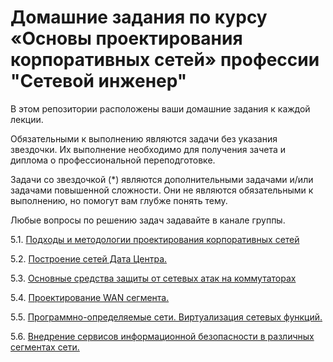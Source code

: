 #  Домашние задания по курсу «Основы проектирования корпоративных сетей» профессии "Сетевой инженер"

В этом репозитории расположены ваши домашние задания к каждой лекции. 

Обязательными к выполнению являются задачи без указания звездочки. Их выполнение необходимо для получения зачета и диплома о профессиональной переподготовке.

Задачи со звездочкой (*) являются дополнительными задачами и/или задачами повышенной сложности. Они не являются обязательными к выполнению, но помогут вам глубже понять тему.

Любые вопросы по решению задач задавайте в канале группы.

5.1. [Подходы и методологии проектирования корпоративных сетей]()

5.2. [Построение сетей Дата Центра.]()

5.3. [Основные средства защиты от сетевых атак на коммутаторах]()

5.4. [Проектирование WAN сегмента. ]()

5.5. [Программно-определяемые сети. Виртуализация сетевых функций.]()

5.6. [Внедрение сервисов информационной безопасности в различных сегментах сети.]()





